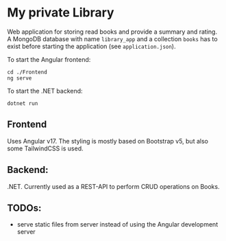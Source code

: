 # My private Library

Web application for storing read books and provide a summary and rating. A MongoDB database with name `library_app` and a collection `books` has to
exist before starting the application (see `application.json`).

To start the Angular frontend:

```shell
cd ./Frontend
ng serve
```

To start the .NET backend:

```shell
dotnet run
```

## Frontend

Uses Angular v17. The styling is mostly based on Bootstrap v5, but also some TailwindCSS is used.

## Backend:

.NET. Currently used as a REST-API to perform CRUD operations on Books. 

## TODOs:

- serve static files from server instead of using the Angular development server